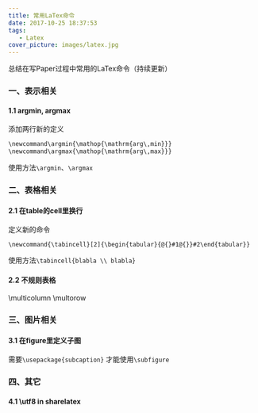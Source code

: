 ```yaml
---
title: 常用LaTex命令
date: 2017-10-25 18:37:53
tags:
   - Latex
cover_picture: images/latex.jpg
---
```

总结在写Paper过程中常用的LaTex命令（持续更新）

### 一、表示相关
#### 1.1 argmin, argmax
添加两行新的定义
``` bash
\newcommand\argmin{\mathop{\mathrm{arg\,min}}}
\newcommand\argmax{\mathop{\mathrm{arg\,max}}}
```
使用方法`\argmin`、`\argmax`


### 二、表格相关

#### 2.1 在table的cell里换行
定义新的命令
```
\newcommand{\tabincell}[2]{\begin{tabular}{@{}#1@{}}#2\end{tabular}}
```
使用方法`\tabincell{blabla \\ blabla}`
#### 2.2 不规则表格
\multicolumn
\multorow


### 三、图片相关
#### 3.1 在figure里定义子图
需要`\usepackage{subcaption}`
才能使用`\subfigure`


### 四、其它
#### 4.1 \utf8 in sharelatex
